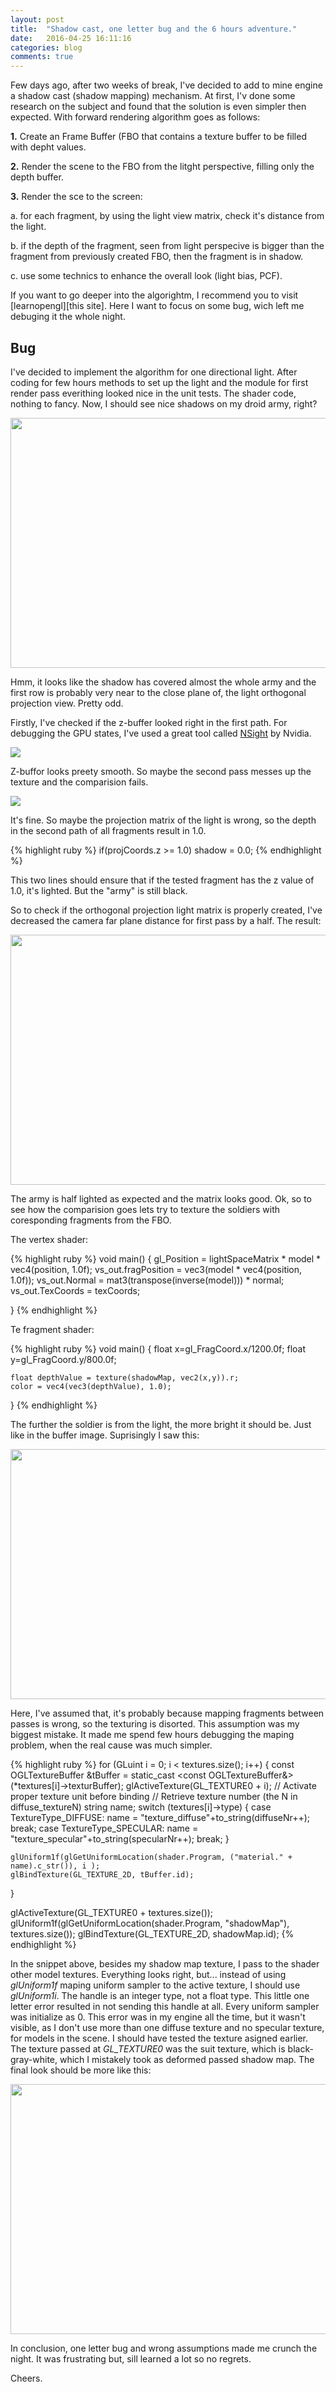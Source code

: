 ```yaml
---
layout: post
title:  "Shadow cast, one letter bug and the 6 hours adventure."
date:   2016-04-25 16:11:16
categories: blog
comments: true
---
```


[learnopengl]:      http://learnopengl.com/#!Advanced-Lighting/Shadows/Shadow-Mapping
[NSight]: https://developer.nvidia.com/nvidia-nsight-visual-studio-edition



Few days ago, after two weeks of break, I've decided to add to mine engine a shadow cast (shadow mapping) mechanism. At first, I'v done some research on the subject and found that the solution is even simpler then expected. With forward rendering algorithm goes as follows:

**1.** Create an Frame Buffer (FBO that contains a texture buffer to be filled with depht values.

**2.** Render the scene to the FBO from the litght perspective, filling only the depth buffer.

**3.** Render the sce to the screen:

a. for each fragment, by using the light view matrix, check it's distance from the light.

b. if the depth of the fragment, seen from light perspecive is bigger than the fragment from previously created FBO, then the fragment is in shadow.

c. use some technics to enhance the overall look (light bias, PCF).

If you want to go deeper into the algorightm, I recommend you to visit [learnopengl][this site]. Here I want to focus on some bug, wich left me debuging it the whole night.

<h2>Bug </h2>

I've decided to implement the algorithm for one directional light. After coding for few hours methods to set up the light and the module for first render pass everithing looked nice in the unit tests. The shader code, nothing to fancy. Now, I should see nice shadows on my droid army, right?

<img src="/assets/img/Blog/post2_blackArmy.png" height="400" width="600">

Hmm, it looks like the shadow has covered almost the whole army and the first row is probably very near to the close plane of, the light orthogonal projection view. Pretty odd.

Firstly, I've checked if the z-buffer looked right in the first path. For debugging the GPU states, I've used a great tool called [NSight][NSight] by Nvidia. 


<img src="/assets/img/Blog/pos2_Zbuffor.png " >


Z-buffor looks preety smooth. So maybe the second pass messes up the texture and the comparision fails.

<img src="/assets/img/Blog/post2_Z2.png">

It's fine. So maybe the projection matrix of the light is wrong, so the depth in the second path of all fragments result in 1.0.

{% highlight ruby %}
	if(projCoords.z >= 1.0)
        shadow = 0.0;
{% endhighlight %}

This two lines should ensure that if the tested fragment has the z value of 1.0, it's lighted. But the "army" is still black.

So to check if the orthogonal projection light matrix is properly created, I've decreased the camera far plane distance for first pass by a half. The result:


<img src="/assets/img/Blog/halfortho.png"  height="400" width="600">

The army is half lighted as expected and the matrix looks good. Ok, so to see how the comparision goes lets try to texture the soldiers with coresponding fragments from the FBO.

The vertex shader:

{% highlight ruby %}
void main()
{
	gl_Position = lightSpaceMatrix * model * vec4(position, 1.0f);
	vs_out.fragPosition = vec3(model * vec4(position, 1.0f));
	vs_out.Normal = mat3(transpose(inverse(model))) * normal;
	vs_out.TexCoords = texCoords;

}
{% endhighlight %}

Te fragment shader:

{% highlight ruby %}
void main()
{
	float x=gl_FragCoord.x/1200.0f;
	float y=gl_FragCoord.y/800.0f;
    
	float depthValue = texture(shadowMap, vec2(x,y)).r;
    color = vec4(vec3(depthValue), 1.0);
}
{% endhighlight %}

The further the soldier is from the light, the more bright it should be. Just like in the buffer image. Suprisingly I saw this:

<img src="/assets/img/Blog/textDeph.png"  height="400" width="600">


Here, I've assumed that, it's probably because mapping fragments between passes is wrong, so the texturing is disorted. This assumption was my biggest mistake. It made me spend few hours debugging the maping problem, when the real cause was much simpler.

{% highlight ruby %}
for (GLuint i = 0; i < textures.size(); i++)
{
	const OGLTextureBuffer &tBuffer = static_cast <const OGLTextureBuffer&>(*textures[i]->texturBuffer);
	glActiveTexture(GL_TEXTURE0 + i); // Activate proper texture unit before binding
	// Retrieve texture number (the N in diffuse_textureN)
	string name;
	switch (textures[i]->type)
	{
	case TextureType_DIFFUSE:
		name = "texture_diffuse"+to_string(diffuseNr++);
		break;
	case TextureType_SPECULAR:
		name = "texture_specular"+to_string(specularNr++);
		break;
	}

	glUniform1f(glGetUniformLocation(shader.Program, ("material." + name).c_str()), i );
	glBindTexture(GL_TEXTURE_2D, tBuffer.id);
}

glActiveTexture(GL_TEXTURE0 + textures.size());
glUniform1f(glGetUniformLocation(shader.Program, "shadowMap"), textures.size());
glBindTexture(GL_TEXTURE_2D, shadowMap.id);
{% endhighlight %}

In the snippet above, besides my shadow map texture, I pass to the shader other model textures. Everything looks right, but... instead of using *glUniform1f* maping uniform sampler to  the active texture, I should use *glUniform1i*. The handle is an integer type, not a float type. This little one letter error resulted in not sending this handle at all. Every uniform sampler was initialize as 0. This error was in my engine all the time, but it wasn't visible, as I don't use more than one diffuse texture and no specular texture, for models in the scene. I should have tested the texture asigned earlier. The texture passed at *GL_TEXTURE0* was the suit texture, which is black-gray-white, which I mistakely took as deformed passed shadow map. The final look should be more like this:

<img src="/assets/img/Blog/pos2_final.png"  height="400" width="600">

In conclusion, one letter bug and wrong assumptions made me crunch the night. It was frustrating but, sill learned a lot so no regrets.

Cheers.

